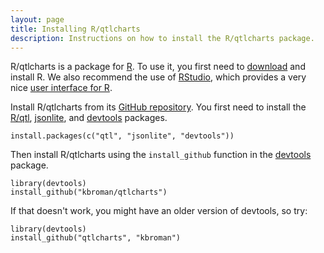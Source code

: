 ```yaml
---
layout: page
title: Installing R/qtlcharts
description: Instructions on how to install the R/qtlcharts package.
---
```


R/qtlcharts is a package for [R](http://www.r-project.org). To use it,
you first need to [download](http://cran.r-project.org/) and install
R. We also recommend the use of [RStudio](http://www.rstudio.com/),
which provides a very nice
[user interface for R](http://www.rstudio.com/products/rstudio/download/).

Install R/qtlcharts from its
[GitHub repository](http://github.com/kbroman/qtlcharts). You first need to
install the [R/qtl](http://www.rqtl.org),
[jsonlite](http://cran.r-project.org/web/packages/jsonlite),
and [devtools](https://github.com/hadley/devtools) packages.

    install.packages(c("qtl", "jsonlite", "devtools"))

Then install R/qtlcharts using the `install_github` function in the
[devtools](http://github.com/hadley/devtools) package.

    library(devtools)
    install_github("kbroman/qtlcharts")

If that doesn't work, you might have an older version of devtools, so try:

    library(devtools)
    install_github("qtlcharts", "kbroman")
